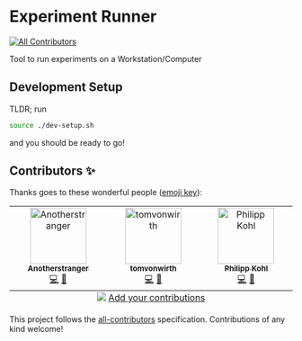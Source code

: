 # Experiment Runner
<!-- ALL-CONTRIBUTORS-BADGE:START - Do not remove or modify this section -->
[![All Contributors](https://img.shields.io/badge/all_contributors-3-orange.svg?style=flat-square)](#contributors-)
<!-- ALL-CONTRIBUTORS-BADGE:END -->

Tool to run experiments on a Workstation/Computer

## Development Setup

TLDR; run

```bash
source ./dev-setup.sh
```

and you should be ready to go!

## Contributors ✨

Thanks goes to these wonderful people ([emoji key](https://allcontributors.org/docs/en/emoji-key)):

<!-- ALL-CONTRIBUTORS-LIST:START - Do not remove or modify this section -->
<!-- prettier-ignore-start -->
<!-- markdownlint-disable -->
<table>
  <tbody>
    <tr>
      <td align="center" valign="top" width="14.28%"><a href="https://github.com/AnotherStranger"><img src="https://avatars.githubusercontent.com/u/6563442?v=4?s=100" width="100px;" alt="Anotherstranger"/><br /><sub><b>Anotherstranger</b></sub></a><br /><a href="https://github.com/AnotherStranger/experiment-runner/commits?author=AnotherStranger" title="Code">💻</a> <a href="https://github.com/AnotherStranger/experiment-runner/commits?author=AnotherStranger" title="Documentation">📖</a></td>
      <td align="center" valign="top" width="14.28%"><a href="https://github.com/tomvonwirth"><img src="https://avatars.githubusercontent.com/u/155973942?v=4?s=100" width="100px;" alt="tomvonwirth"/><br /><sub><b>tomvonwirth</b></sub></a><br /><a href="https://github.com/AnotherStranger/experiment-runner/commits?author=tomvonwirth" title="Code">💻</a> <a href="https://github.com/AnotherStranger/experiment-runner/commits?author=tomvonwirth" title="Documentation">📖</a></td>
      <td align="center" valign="top" width="14.28%"><a href="https://github.com/philipp-kohl"><img src="https://avatars.githubusercontent.com/u/82207307?v=4?s=100" width="100px;" alt="Philipp Kohl"/><br /><sub><b>Philipp Kohl</b></sub></a><br /><a href="https://github.com/AnotherStranger/experiment-runner/commits?author=philipp-kohl" title="Code">💻</a> <a href="https://github.com/AnotherStranger/experiment-runner/commits?author=philipp-kohl" title="Documentation">📖</a></td>
    </tr>
  </tbody>
  <tfoot>
    <tr>
      <td align="center" size="13px" colspan="7">
        <img src="https://raw.githubusercontent.com/all-contributors/all-contributors-cli/1b8533af435da9854653492b1327a23a4dbd0a10/assets/logo-small.svg">
          <a href="https://all-contributors.js.org/docs/en/bot/usage">Add your contributions</a>
        </img>
      </td>
    </tr>
  </tfoot>
</table>

<!-- markdownlint-restore -->
<!-- prettier-ignore-end -->

<!-- ALL-CONTRIBUTORS-LIST:END -->

<!-- markdownlint-disable -->
This project follows the [all-contributors](https://github.com/all-contributors/all-contributors) specification. Contributions of any kind welcome!
<!-- markdownlint-restore -->
